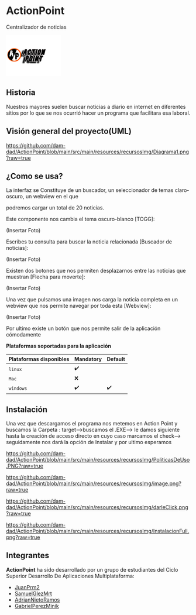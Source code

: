 # ActionPoint
Centralizador de noticias



![image](https://github.com/dam-dad/ActionPoint/blob/main/src/main/resources/images/LogoAPBlanco.png?raw=true)



## Historia

Nuestros mayores suelen buscar noticias a diario en internet en diferentes sitios por lo que se nos ocurrió  hacer un programa que facilitara esa laboral.

## Visión general del proyecto(UML)

https://github.com/dam-dad/ActionPoint/blob/main/src/main/resources/recursosImg/Diagrama1.png?raw=true



## ¿Como se usa?



La interfaz se Constituye de un buscador, un seleccionador de temas claro-oscuro, un webview en el que

podremos cargar un total de 20 noticias.

Este componente nos cambia el tema oscuro-blanco [TOGG]:

(Insertar Foto)

Escribes tu consulta para buscar la noticia relacionada [Buscador de noticias]:

(Insertar Foto)

Existen dos botones que nos permiten desplazarnos entre las noticias que muestran [Flecha para moverte]:

(Insertar Foto)

Una vez que pulsamos una imagen nos carga la noticia completa en un webview que nos permite navegar por toda esta [Webview]:

(Insertar Foto)

Por ultimo existe un botón que nos permite salir de la aplicación cómodamente





**Plataformas soportadas para la aplicación**

| Plataformas disponibles | Mandatory | Default |
| ----------------------- | --------- | ------- |
| `linux`                 | ✔️         |         |
| `Mac`                   | ❌         |         |
| `windows`               | ✔️         | ✔️       |



## Instalación



Una vez que descargamos el programa nos metemos en Action Point y buscamos la Carpeta : target-->buscamos el .EXE--> le damos siguiente hasta la creación de acceso directo en cuyo caso marcamos el check--> seguidamente nos dará la  opción de Instalar y por ultimo esperamos 



https://github.com/dam-dad/ActionPoint/blob/main/src/main/resources/recursosImg/PoliticasDeUso.PNG?raw=true

https://github.com/dam-dad/ActionPoint/blob/main/src/main/resources/recursosImg/image.png?raw=true

https://github.com/dam-dad/ActionPoint/blob/main/src/main/resources/recursosImg/darleClick.png?raw=true

https://github.com/dam-dad/ActionPoint/blob/main/src/main/resources/recursosImg/InstalacionFull.png?raw=true



## Integrantes

**ActionPoint** ha sido desarrollado por un grupo de estudiantes del Ciclo Superior Desarrollo De Aplicaciones Multiplataforma:

- [JuanPrm2 ](https://github.com/JuanPrm2)
- [SamuelGlezMrt ](https://github.com/SamuelGlezMrt)
- [AdrianNietoRamos ](https://github.com/AdrianNietoRamos)
- [GabrielPerezMinik ](https://github.com/GabrielPerezMinik)
